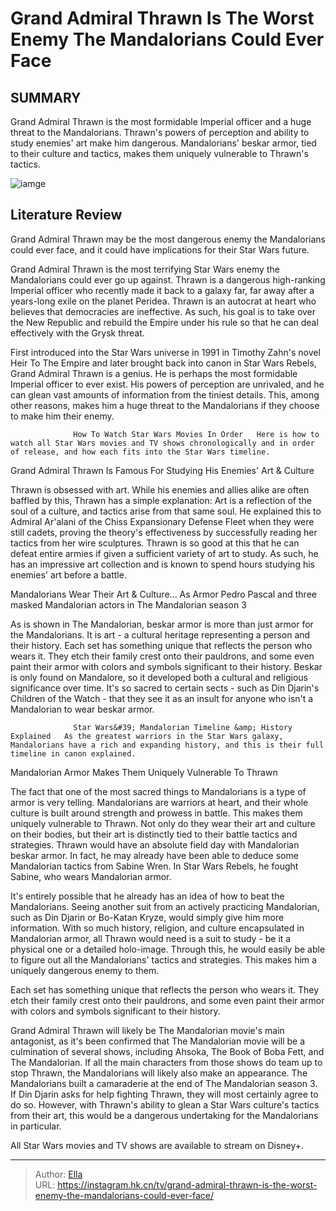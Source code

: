 # Grand Admiral Thrawn Is The Worst Enemy The Mandalorians Could Ever Face


## SUMMARY 



  Grand Admiral Thrawn is the most formidable Imperial officer and a huge threat to the Mandalorians.   Thrawn&#39;s powers of perception and ability to study enemies&#39; art make him dangerous.   Mandalorians&#39; beskar armor, tied to their culture and tactics, makes them uniquely vulnerable to Thrawn&#39;s tactics.  

![iamge](https://static1.srcdn.com/wordpress/wp-content/uploads/2020/12/Thrawn-and-The-Mandalorian.jpg)

## Literature Review
Grand Admiral Thrawn may be the most dangerous enemy the Mandalorians could ever face, and it could have implications for their Star Wars future.




Grand Admiral Thrawn is the most terrifying Star Wars enemy the Mandalorians could ever go up against. Thrawn is a dangerous high-ranking Imperial officer who recently made it back to a galaxy far, far away after a years-long exile on the planet Peridea. Thrawn is an autocrat at heart who believes that democracies are ineffective. As such, his goal is to take over the New Republic and rebuild the Empire under his rule so that he can deal effectively with the Grysk threat.




First introduced into the Star Wars universe in 1991 in Timothy Zahn&#39;s novel Heir To The Empire and later brought back into canon in Star Wars Rebels, Grand Admiral Thrawn is a genius. He is perhaps the most formidable Imperial officer to ever exist. His powers of perception are unrivaled, and he can glean vast amounts of information from the tiniest details. This, among other reasons, makes him a huge threat to the Mandalorians if they choose to make him their enemy.

                  How To Watch Star Wars Movies In Order   Here is how to watch all Star Wars movies and TV shows chronologically and in order of release, and how each fits into the Star Wars timeline.    


 Grand Admiral Thrawn Is Famous For Studying His Enemies&#39; Art &amp; Culture 
          

Thrawn is obsessed with art. While his enemies and allies alike are often baffled by this, Thrawn has a simple explanation: Art is a reflection of the soul of a culture, and tactics arise from that same soul. He explained this to Admiral Ar&#39;alani of the Chiss Expansionary Defense Fleet when they were still cadets, proving the theory&#39;s effectiveness by successfully reading her tactics from her wire sculptures. Thrawn is so good at this that he can defeat entire armies if given a sufficient variety of art to study. As such, he has an impressive art collection and is known to spend hours studying his enemies&#39; art before a battle.






 Mandalorians Wear Their Art &amp; Culture... As Armor 
        Pedro Pascal and three masked Mandalorian actors in The Mandalorian season 3   

As is shown in The Mandalorian, beskar armor is more than just armor for the Mandalorians. It is art - a cultural heritage representing a person and their history. Each set has something unique that reflects the person who wears it. They etch their family crest onto their pauldrons, and some even paint their armor with colors and symbols significant to their history. Beskar is only found on Mandalore, so it developed both a cultural and religious significance over time. It&#39;s so sacred to certain sects - such as Din Djarin&#39;s Children of the Watch - that they see it as an insult for anyone who isn&#39;t a Mandalorian to wear beskar armor.

                  Star Wars&#39; Mandalorian Timeline &amp; History Explained   As the greatest warriors in the Star Wars galaxy, Mandalorians have a rich and expanding history, and this is their full timeline in canon explained.    






 Mandalorian Armor Makes Them Uniquely Vulnerable To Thrawn 
         

The fact that one of the most sacred things to Mandalorians is a type of armor is very telling. Mandalorians are warriors at heart, and their whole culture is built around strength and prowess in battle. This makes them uniquely vulnerable to Thrawn. Not only do they wear their art and culture on their bodies, but their art is distinctly tied to their battle tactics and strategies. Thrawn would have an absolute field day with Mandalorian beskar armor. In fact, he may already have been able to deduce some Mandalorian tactics from Sabine Wren. In Star Wars Rebels, he fought Sabine, who wears Mandalorian armor.

It&#39;s entirely possible that he already has an idea of how to beat the Mandalorians. Seeing another suit from an actively practicing Mandalorian, such as Din Djarin or Bo-Katan Kryze, would simply give him more information. With so much history, religion, and culture encapsulated in Mandalorian armor, all Thrawn would need is a suit to study - be it a physical one or a detailed holo-image. Through this, he would easily be able to figure out all the Mandalorians&#39; tactics and strategies. This makes him a uniquely dangerous enemy to them.






Each set has something unique that reflects the person who wears it. They etch their family crest onto their pauldrons, and some even paint their armor with colors and symbols significant to their history.




Grand Admiral Thrawn will likely be The Mandalorian movie&#39;s main antagonist, as it&#39;s been confirmed that The Mandalorian movie will be a culmination of several shows, including Ahsoka, The Book of Boba Fett, and The Mandalorian. If all the main characters from those shows do team up to stop Thrawn, the Mandalorians will likely also make an appearance. The Mandalorians built a camaraderie at the end of The Mandalorian season 3. If Din Djarin asks for help fighting Thrawn, they will most certainly agree to do so. However, with Thrawn&#39;s ability to glean a Star Wars culture&#39;s tactics from their art, this would be a dangerous undertaking for the Mandalorians in particular.



All Star Wars movies and TV shows are available to stream on Disney&#43;.








---

> Author: [Ella](https://instagram.hk.cn/)  
> URL: https://instagram.hk.cn/tv/grand-admiral-thrawn-is-the-worst-enemy-the-mandalorians-could-ever-face/  

